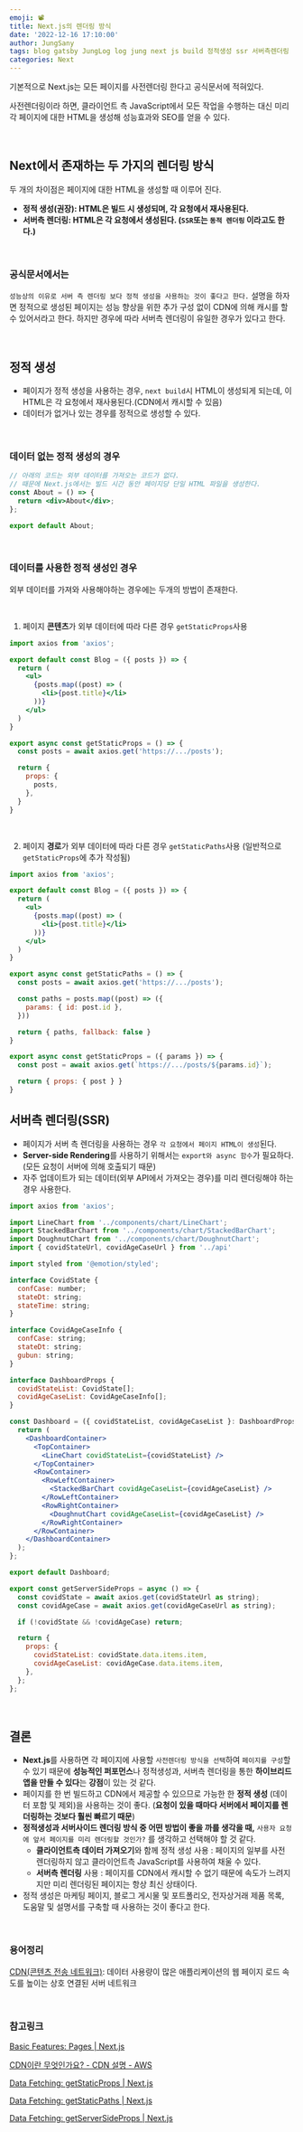 ```yaml
---
emoji: 📽️
title: Next.js의 렌더링 방식
date: '2022-12-16 17:10:00'
author: JungSany
tags: blog gatsby JungLog log jung next js build 정적생성 ssr 서버측렌더링 getStaticProps getStaticPaths getServerSideProps
categories: Next
---
```


기본적으로 Next.js는 모든 페이지를 사전렌더링 한다고 공식문서에 적혀있다.

사전렌더링이라 하면, 클라이언트 측 JavaScript에서 모든 작업을 수행하는 대신 미리 각 페이지에 대한 HTML을 생성해 성능효과와 SEO를 얻을 수 있다.

<br/>

## Next에서 존재하는 두 가지의 렌더링 방식

두 개의 차이점은 페이지에 대한 HTML을 생성할 때 이루어 진다.

- **정적 생성(권장): HTML은 빌드 시 생성되며, 각 요청에서 재사용된다.**
- **서버측 렌더링: HTML은 각 요청에서 생성된다. (`SSR`또는 `동적 렌더링` 이라고도 한다.)**

<br/>

### **공식문서에서는**

`성능상의 이유로 서버 측 렌더링 보다 정적 생성을 사용하는 것이 좋다고 한다.` 설명을 하자면 정적으로 생성된 페이지는 성능 향상을 위한 추가 구성 없이 CDN에 의해 캐시를 할 수 있어서라고 한다. 하지만 경우에 따라 서버측 렌더링이 유일한 경우가 있다고 한다.

<br/>

## 정적 생성

- 페이지가 정적 생성을 사용하는 경우, `next build`시 HTML이 생성되게 되는데, 이 HTML은 각 요청에서 재사용된다.(CDN에서 캐시할 수 있음)
- 데이터가 없거나 있는 경우를 정적으로 생성할 수 있다.

<br/>

### **데이터 없는 정적 생성의 경우**

```jsx
// 아래의 코드는 외부 데이터를 가져오는 코드가 없다.
// 때문에 Next.js에서는 빌드 시간 동안 페이지당 단일 HTML 파일을 생성한다.
const About = () => {
  return <div>About</div>;
};

export default About;
```

<br/>

### **데이터를 사용한 정적 생성인 경우**

외부 데이터를 가져와 사용해야하는 경우에는 두개의 방법이 존재한다.

<br/>

1. 페이지 **콘텐츠**가 외부 데이터에 따라 다른 경우 `getStaticProps`사용

```jsx
import axios from 'axios';

export default const Blog = ({ posts }) => {
  return (
    <ul>
      {posts.map((post) => (
        <li>{post.title}</li>
      ))}
    </ul>
  )
}

export async const getStaticProps = () => {
  const posts = await axios.get('https://.../posts');

  return {
    props: {
      posts,
    },
  }
}
```

<br/>

2. 페이지 **경로**가 외부 데이터에 따라 다른 경우 `getStaticPaths`사용 (일반적으로 `getStaticProps`에 추가 작성됨)

```jsx
import axios from 'axios';

export default const Blog = ({ posts }) => {
  return (
    <ul>
      {posts.map((post) => (
        <li>{post.title}</li>
      ))}
    </ul>
  )
}

export async const getStaticPaths = () => {
  const posts = await axios.get('https://.../posts');

  const paths = posts.map((post) => ({
    params: { id: post.id },
  }))

  return { paths, fallback: false }
}

export async const getStaticProps = ({ params }) => {
  const post = await axios.get(`https://.../posts/${params.id}`);

  return { props: { post } }
}
```

## 서버측 렌더링(SSR)

- 페이지가 서버 측 렌더링을 사용하는 경우 `각 요청에서 페이지 HTML이 생성`된다.
- **Server-side Rendering**를 사용하기 위해서는 `export와 async 함수`가 필요하다.(모든 요청이 서버에 의해 호출되기 때문)
- 자주 업데이트가 되는 데이터(외부 API에서 가져오는 경우)를 미리 렌더링해야 하는 경우 사용한다.

```jsx
import axios from 'axios';

import LineChart from '../components/chart/LineChart';
import StackedBarChart from '../components/chart/StackedBarChart';
import DoughnutChart from '../components/chart/DoughnutChart';
import { covidStateUrl, covidAgeCaseUrl } from '../api'

import styled from '@emotion/styled';

interface CovidState {
  confCase: number;
  stateDt: string;
  stateTime: string;
}

interface CovidAgeCaseInfo {
  confCase: string;
  stateDt: string;
  gubun: string;
}

interface DashboardProps {
  covidStateList: CovidState[];
  covidAgeCaseList: CovidAgeCaseInfo[];
}

const Dashboard = ({ covidStateList, covidAgeCaseList }: DashboardProps) => {
  return (
    <DashboardContainer>
      <TopContainer>
        <LineChart covidStateList={covidStateList} />
      </TopContainer>
      <RowContainer>
        <RowLeftContainer>
          <StackedBarChart covidAgeCaseList={covidAgeCaseList} />
        </RowLeftContainer>
        <RowRightContainer>
          <DoughnutChart covidAgeCaseList={covidAgeCaseList} />
        </RowRightContainer>
      </RowContainer>
    </DashboardContainer>
  );
};

export default Dashboard;

export const getServerSideProps = async () => {
  const covidState = await axios.get(covidStateUrl as string);
  const covidAgeCase = await axios.get(covidAgeCaseUrl as string);

  if (!covidState && !covidAgeCase) return;

  return {
    props: {
      covidStateList: covidState.data.items.item,
      covidAgeCaseList: covidAgeCase.data.items.item,
    },
  };
};
```

<br/>

## 결론

- **Next.js**를 사용하면 각 페이지에 사용할 `사전렌더링 방식을 선택`하여 `페이지를 구성`할 수 있기 때문에 **성능적인 퍼포먼스**나 정적생성과, 서버측 렌더링을 통한 **하이브리드 앱을 만들 수 있다**는 **강점**이 있는 것 같다.
- 페이지를 한 번 빌드하고 CDN에서 제공할 수 있으므로 가능한 한 **정적 생성** (데이터 포함 및 제외)을 사용하는 것이 좋다. (**요청이 있을 때마다 서버에서 페이지를 렌더링하는 것보다 훨씬 빠르기 때문**)
- **정적생성과 서버사이드 렌더링 방식 중 어떤 방법이 좋을 까를 생각을 때,** `사용자 요청에 앞서 페이지를 미리 렌더링할 것인가?` 를 생각하고 선택해야 할 것 같다.
  - **클라이언트측 데이터 가져오기**와 함께 정적 생성 사용 : 페이지의 일부를 사전 렌더링하지 않고 클라이언트측 JavaScript를 사용하여 채울 수 있다.
  - **서버측 렌더링** 사용 : 페이지를 CDN에서 캐시할 수 없기 때문에 속도가 느려지지만 미리 렌더링된 페이지는 항상 최신 상태이다.
- 정적 생성은 마케팅 페이지, 블로그 게시물 및 포트폴리오, 전자상거래 제품 목록, 도움말 및 설명서를 구축할 때 사용하는 것이 좋다고 한다.

<br/>

### 용어정리

[CDN(콘텐츠 전송 네트워크)](https://aws.amazon.com/ko/what-is/cdn/): 데이터 사용량이 많은 애플리케이션의 웹 페이지 로드 속도를 높이는 상호 연결된 서버 네트워크

<br/>

### 참고링크

[Basic Features: Pages | Next.js](https://nextjs.org/docs/basic-features/pages)

[CDN이란 무엇인가요? - CDN 설명 - AWS](https://aws.amazon.com/ko/what-is/cdn/)

[Data Fetching: getStaticProps | Next.js](https://nextjs.org/docs/basic-features/data-fetching/get-static-props)

[Data Fetching: getStaticPaths | Next.js](https://nextjs.org/docs/basic-features/data-fetching/get-static-paths)

[Data Fetching: getServerSideProps | Next.js](https://nextjs.org/docs/basic-features/data-fetching/get-server-side-props)

<br/>

```toc

```
